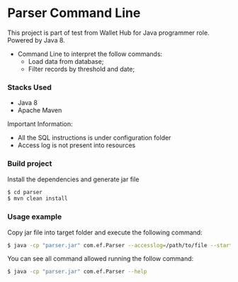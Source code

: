 # Parser Command Line


This project is part of test from Wallet Hub for Java programmer role. Powered by Java 8.

  - Command Line to interpret the follow commands:
    - Load data from database;
    - Filter records by threshold and date;

### Stacks Used

  - Java 8
  - Apache Maven


Important Information:
  - All the SQL instructions is under configuration folder
  - Access log is not present into resources
 
### Build project

Install the dependencies and generate jar file
```sh
$ cd parser
$ mvn clean install
```

### Usage example

Copy jar file into target folder and execute the following command:
```sh
$ java -cp "parser.jar" com.ef.Parser --accesslog=/path/to/file --startDate=2017-01-01.13:00:00 --duration=hourly --threshold=100
```

You can see all command allowed running the follow command:
```sh
$ java -cp "parser.jar" com.ef.Parser --help
```  
